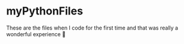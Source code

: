 # myPythonFiles
These are the files when I code for the first time and that was really a wonderful experience 🤗
